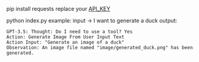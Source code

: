 pip install requests
replace your [API_KEY](https://platform.openai.com/account/api-keys)

python index.py
example: input -> I want to generate a duck
output:
```
GPT-3.5: Thought: Do I need to use a tool? Yes
Action: Generate Image From User Input Text
Action Input: "Generate an image of a duck"
Observation: An image file named "image/generated_duck.png" has been generated.
```